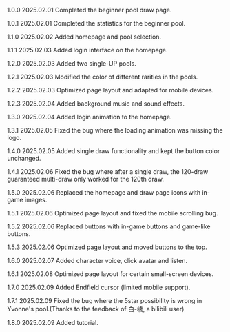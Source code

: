 1.0.0 2025.02.01 Completed the beginner pool draw page.

1.0.1 2025.02.01 Completed the statistics for the beginner pool.

1.1.0 2025.02.02 Added homepage and pool selection.

1.1.1 2025.02.03 Added login interface on the homepage.

1.2.0 2025.02.03 Added two single-UP pools.

1.2.1 2025.02.03 Modified the color of different rarities in the pools.

1.2.2 2025.02.03 Optimized page layout and adapted for mobile devices.

1.2.3 2025.02.04 Added background music and sound effects.

1.3.0 2025.02.04 Added login animation to the homepage.

1.3.1 2025.02.05 Fixed the bug where the loading animation was missing the logo.

1.4.0 2025.02.05 Added single draw functionality and kept the button color unchanged.

1.4.1 2025.02.06 Fixed the bug where after a single draw, the 120-draw guaranteed multi-draw only worked for the 120th draw.

1.5.0 2025.02.06 Replaced the homepage and draw page icons with in-game images.

1.5.1 2025.02.06 Optimized page layout and fixed the mobile scrolling bug.

1.5.2 2025.02.06 Replaced buttons with in-game buttons and game-like buttons.

1.5.3 2025.02.06 Optimized page layout and moved buttons to the top.

1.6.0 2025.02.07 Added character voice, click avatar and listen.

1.6.1 2025.02.08 Optimized page layout for certain small-screen devices.

1.7.0 2025.02.09 Added Endfield cursor (limited mobile support).

1.7.1 2025.02.09 Fixed the bug where the 5star possibility is wrong in Yvonne's pool.(Thanks to the feedback of 白-棱, a bilibili user)

1.8.0 2025.02.09 Added tutorial.
